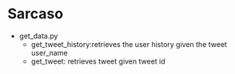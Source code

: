 Sarcaso
=======

+ get_data.py
  - get_tweet_history:retrieves the user history given the tweet user_name
  - get_tweet: retrieves tweet given tweet id


